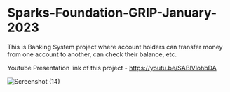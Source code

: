 # Sparks-Foundation-GRIP-January-2023


This is Banking System project where account holders can transfer money from one account to another, can check their balance, etc.

Youtube Presentation link of this project - https://youtu.be/SABlVlohbDA



![Screenshot (14)](https://user-images.githubusercontent.com/102305307/224337380-92820a92-46d8-429b-b72d-3d79bf9fe788.png)
